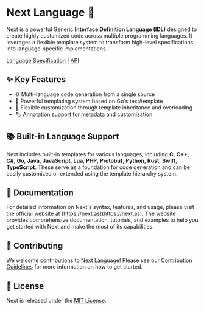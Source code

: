# Next Language 🚀

Next is a powerful Generic **Interface Definition Language (IDL)** designed to create highly customized code across multiple programming languages. It leverages a flexible template system to transform high-level specifications into language-specific implementations.

[Language Specification](./website/docs/language_spec.md) | [API](./website/docs/api.md)

## ✨ Key Features

- 🌐 Multi-language code generation from a single source
- 📝 Powerful templating system based on Go's text/template
- 🧩 Flexible customization through template inheritance and overloading
- 🏷️ Annotation support for metadata and customization

## 📚 Built-in Language Support

Next includes built-in templates for various languages, including **C**, **C++**, **C#**, **Go**, **Java**, **JavaScript**, **Lua**, **PHP**, **Protobuf**, **Python**, **Rust**, **Swift**, **TypeScript**. These serve as a foundation for code generation and can be easily customized or extended using the template hierarchy system.

## 📖 Documentation

For detailed information on Next's syntax, features, and usage, please visit the official website at [https://next.as](https://next.as). The website provides comprehensive documentation, tutorials, and examples to help you get started with Next and make the most of its capabilities.

## 🤝 Contributing

We welcome contributions to Next Language! Please see our [Contribution Guidelines](CONTRIBUTING.md) for more information on how to get started.

## 📄 License

Next is released under the [MIT License](LICENSE).
